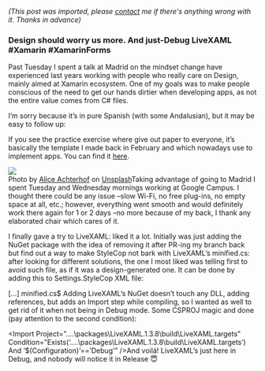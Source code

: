 *(This post was imported, please [contact](#/contact) me if there's anything wrong with it. Thanks in advance)*
  
### Design should worry us more. And just-Debug LiveXAML #Xamarin #XamarinForms

Past Tuesday I spent a talk at Madrid on the mindset change have experienced last years working with people who really care on Design, mainly aimed at Xamarin ecosystem. One of my goals was to make people conscious of the need to get our hands dirtier when developing apps, as not the entire value comes from C# files.

I’m sorry because it’s in pure Spanish (with some Andalusian), but it may be easy to follow up:

If you see the practice exercise where give out paper to everyone, it’s basically the template I made back in February and which nowadays use to implement apps. You can find it [here](http://marcoscobena.com/#/app-screen-creation-template).

![](https://cdn-images-1.medium.com/max/800/1*_Kh8TzABRb5lAqAz69Ftnw.jpeg)  
Photo by [Alice Achterhof](https://unsplash.com/photos/FwF_fKj5tBo?utm_source=unsplash&amp;utm_medium=referral&amp;utm_content=creditCopyText) on [Unsplash](https://unsplash.com/?utm_source=unsplash&amp;utm_medium=referral&amp;utm_content=creditCopyText)Taking advantage of going to Madrid I spent Tuesday and Wednesday mornings working at Google Campus. I thought there could be any issue –slow Wi-Fi, no free plug-ins, no empty space at all, etc.; however, everything went smooth and would definitely work there again for 1 or 2 days –no more because of my back, I thank any elaborated chair which cares of it.

I finally gave a try to LiveXAML: liked it a lot. Initially was just adding the NuGet package with the idea of removing it after PR-ing my branch back but find out a way to make StyleCop not bark with LiveXAML’s minified.cs: after looking for different solutions, the one I most liked was telling first to avoid such file, as if it was a design-generated one. It can be done by adding this to Settings.StyleCop XML file:

<Parsers>  
 <Parser ParserId=”StyleCop.CSharp.CsParser”>  
 <ParserSettings>  
 <CollectionProperty Name=”GeneratedFileFilters”>  
 [...]  
 <!-— Avoid LiveXAML’s minified.cs too -->  
 <Value>minified.cs$</Value>  
 </CollectionProperty>  
 </ParserSettings>  
 </Parser>  
</Parsers>Adding LiveXAML’s NuGet doesn’t touch any DLL, adding references, but adds an Import step while compiling, so I wanted as well to get rid of it when not being in Debug mode. Some CSPROJ magic and done (pay attention to the second condition):

<Import Project=”..\..\packages\LiveXAML.1.3.8\build\LiveXAML.targets” Condition=”Exists(‘..\..\packages\LiveXAML.1.3.8\build\LiveXAML.targets’) And ‘$(Configuration)’==’Debug’” />And voilá! LiveXAML’s just here in Debug, and nobody will notice it in Release 😇